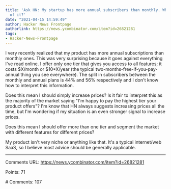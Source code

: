 ```yaml
---
title: 'Ask HN: My startup has more annual subscribers than monthly. What to make
  of it?'
date: "2021-04-15 14:59:49"
author: Hacker News Frontpage
authorlink: https://news.ycombinator.com/item?id=26821281
tags:
- Hacker-News-Frontpage
---
```


<p>I very recently realized that my product has more annual subscriptions than monthly ones. This was very surprising because it goes against everything I've read online. I offer only one tier that gives you access to all features; it costs $X/month or $10*X/year (the typical two-months-free-if-you-pay-annual thing you see everywhere). The split in subscribers between the monthly and annual plans is 44% and 56% respectively and I don't know how to interpret this information.<p>Does this mean I should simply increase prices? Is it fair to interpret this as the majority of the market saying "I'm happy to pay the highest tier your product offers"? I'm know that HN always suggests increasing prices all the time, but I'm wondering if my situation is an even stronger signal to increase prices.<p>Does this mean I should offer more than one tier and segment the market with different features for different prices?<p>My product isn't very niche or anything like that. It's a typical internet/web SaaS, so I believe most advice should be generally applicable.</p>
<hr>
<p>Comments URL: <a href="https://news.ycombinator.com/item?id=26821281">https://news.ycombinator.com/item?id=26821281</a></p>
<p>Points: 71</p>
<p># Comments: 107</p>

